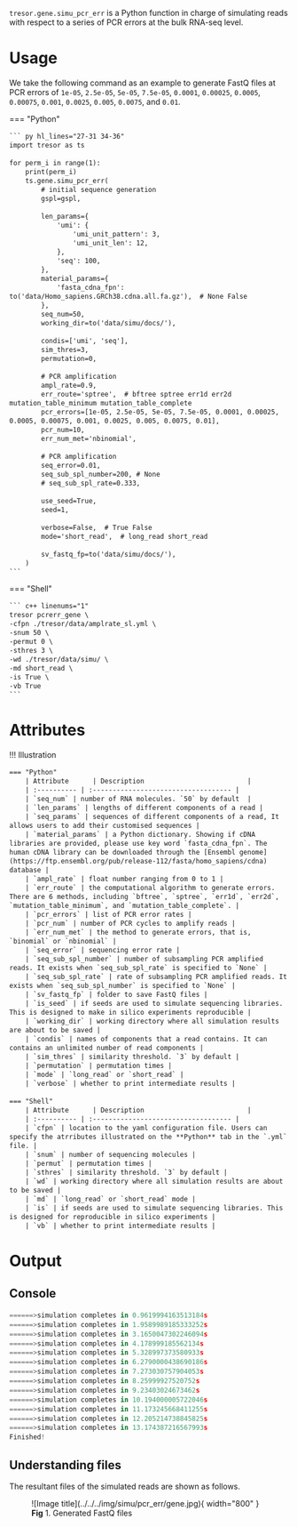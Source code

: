 
`tresor.gene.simu_pcr_err` is a Python function in charge of simulating reads with respect to a series of PCR errors at the bulk RNA-seq level.

# Usage

We take the following command as an example to generate FastQ files at PCR errors of `1e-05`, `2.5e-05`, `5e-05`, `7.5e-05`, `0.0001`, `0.00025`, `0.0005`, `0.00075`, `0.001`, `0.0025`, `0.005`, `0.0075`, and `0.01`.

=== "Python"

    ``` py hl_lines="27-31 34-36"
    import tresor as ts

    for perm_i in range(1):
        print(perm_i)
        ts.gene.simu_pcr_err(
            # initial sequence generation
            gspl=gspl,

            len_params={
                'umi': {
                    'umi_unit_pattern': 3,
                    'umi_unit_len': 12,
                },
                'seq': 100,
            },
            material_params={
                'fasta_cdna_fpn': to('data/Homo_sapiens.GRCh38.cdna.all.fa.gz'),  # None False
            },
            seq_num=50,
            working_dir=to('data/simu/docs/'),
    
            condis=['umi', 'seq'],
            sim_thres=3,
            permutation=0,
    
            # PCR amplification
            ampl_rate=0.9,
            err_route='sptree',  # bftree sptree err1d err2d mutation_table_minimum mutation_table_complete
            pcr_errors=[1e-05, 2.5e-05, 5e-05, 7.5e-05, 0.0001, 0.00025, 0.0005, 0.00075, 0.001, 0.0025, 0.005, 0.0075, 0.01],
            pcr_num=10,
            err_num_met='nbinomial',
            
            # PCR amplification
            seq_error=0.01,
            seq_sub_spl_number=200, # None
            # seq_sub_spl_rate=0.333,

            use_seed=True,
            seed=1,
    
            verbose=False,  # True False
            mode='short_read',  # long_read short_read
    
            sv_fastq_fp=to('data/simu/docs/'),
        )
    ```

=== "Shell"

    ``` c++ linenums="1"
    tresor pcrerr_gene \
    -cfpn ./tresor/data/amplrate_sl.yml \
    -snum 50 \
    -permut 0 \
    -sthres 3 \
    -wd ./tresor/data/simu/ \
    -md short_read \
    -is True \
    -vb True
    ```


# Attributes
!!! Illustration

    === "Python"
        | Attribute      | Description                          |
        | :---------- | :----------------------------------- |
        | `seq_num` | number of RNA molecules. `50` by default  |
        | `len_params` | lengths of different components of a read |
        | `seq_params` | sequences of different components of a read, It allows users to add their customised sequences |
        | `material_params` | a Python dictionary. Showing if cDNA libraries are provided, please use key word `fasta_cdna_fpn`. The human cDNA library can be downloaded through the [Ensembl genome](https://ftp.ensembl.org/pub/release-112/fasta/homo_sapiens/cdna) database |
        | `ampl_rate` | float number ranging from 0 to 1 |
        | `err_route` | the computational algorithm to generate errors. There are 6 methods, including `bftree`, `sptree`, `err1d`, `err2d`, `mutation_table_minimum`, and `mutation_table_complete`. |
        | `pcr_errors` | list of PCR error rates |
        | `pcr_num` | number of PCR cycles to amplify reads |
        | `err_num_met` | the method to generate errors, that is, `binomial` or `nbinomial` |
        | `seq_error` | sequencing error rate |
        | `seq_sub_spl_number` | number of subsampling PCR amplified reads. It exists when `seq_sub_spl_rate` is specified to `None` |
        | `seq_sub_spl_rate` | rate of subsampling PCR amplified reads. It exists when `seq_sub_spl_number` is specified to `None` |
        | `sv_fastq_fp` | folder to save FastQ files |
        | `is_seed` | if seeds are used to simulate sequencing libraries. This is designed to make in silico experiments reproducible |
        | `working_dir` | working directory where all simulation results are about to be saved |
        | `condis` | names of components that a read contains. It can contains an unlimited number of read components |
        | `sim_thres` | similarity threshold. `3` by default |
        | `permutation` | permutation times |
        | `mode` | `long_read` or `short_read` |
        | `verbose` | whether to print intermediate results |
        
    === "Shell"
        | Attribute      | Description                          |
        | :---------- | :----------------------------------- |
        | `cfpn` | location to the yaml configuration file. Users can specify the atrributes illustrated on the **Python** tab in the `.yml` file. |
        | `snum` | number of sequencing molecules |
        | `permut` | permutation times |
        | `sthres` | similarity threshold. `3` by default |
        | `wd` | working directory where all simulation results are about to be saved |
        | `md` | `long_read` or `short_read` mode |
        | `is` | if seeds are used to simulate sequencing libraries. This is designed for reproducible in silico experiments |
        | `vb` | whether to print intermediate results |


# Output
## Console
``` py
======>simulation completes in 0.9619994163513184s
======>simulation completes in 1.9589989185333252s
======>simulation completes in 3.1650047302246094s
======>simulation completes in 4.178999185562134s
======>simulation completes in 5.328997373580933s
======>simulation completes in 6.2790000438690186s
======>simulation completes in 7.273030757904053s
======>simulation completes in 8.25999927520752s
======>simulation completes in 9.23403024673462s
======>simulation completes in 10.194000005722046s
======>simulation completes in 11.173245668411255s
======>simulation completes in 12.205214738845825s
======>simulation completes in 13.174387216567993s
Finished!
```

## Understanding files
The resultant files of the simulated reads are shown as follows.

<figure markdown="span">
  ![Image title](../../../img/simu/pcr_err/gene.jpg){ width="800" }
  <figcaption><strong>Fig</strong> 1. Generated FastQ files</figcaption>
</figure>
